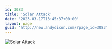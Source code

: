 ```yaml
---
id: 3083
title: 'Solar Attack'
date: '2023-03-17T13:45:37+00:00'
layout: page
guid: 'http://new.andydixon.com/?page_id=3083'
---
```


![Solar Attack](https://i0.wp.com/assets.g8x2.ldn.idrivee2-23.com/posters/Solar%20Attack%2001.jpg?w=1200&ssl=1 "Solar Attack")